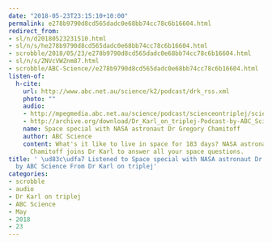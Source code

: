 ```yaml
---
date: "2018-05-23T23:15:10+10:00"
permalink: e278b9790d8cd565dadc0e68bb74cc78c6b16604.html
redirect_from:
- sl/n/d20180523231510.html
- sl/n/s/he278b9790d8cd565dadc0e68bb74cc78c6b16604.html
- scrobble/2018/05/23/e278b9790d8cd565dadc0e68bb74cc78c6b16604.html
- sl/n/s/ZNVcVWZnm87.html
- scrobble/ABC-Science//e278b9790d8cd565dadc0e68bb74cc78c6b16604.html
listen-of:
  h-cite:
    url: http://www.abc.net.au/science/k2/podcast/drk_rss.xml
    photo: ""
    audio:
    - http://mpegmedia.abc.net.au/science/podcast/scienceontriplej/scienceontriplej20110804.mp3
    - http://archive.org/download/Dr_Karl_on_triplej-Podcast-by-ABC_Science/Space_special_with_NASA_astronaut_Dr_Gregory_Chamitoff.mp3
    name: Space special with NASA astronaut Dr Gregory Chamitoff
    author: ABC Science
    content: What's it like to live in space for 183 days? NASA astronaut Dr Gregory
      Chamitoff joins Dr Karl to answer all your space questions.
title: ' \ud83c\udfa7 Listened to Space special with NASA astronaut Dr Gregory Chamitoff
  by ABC Science From Dr Karl on triplej'
categories:
- scrobble
- audio
- Dr Karl on triplej
- ABC Science
- May
- 2018
- 23
---
```

